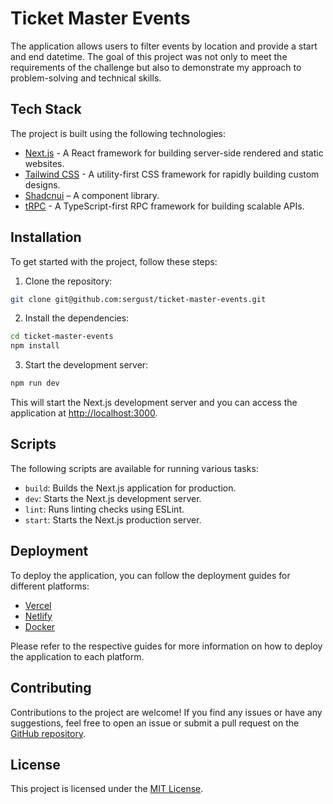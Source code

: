 # Ticket Master Events

The application allows users to filter events by location and provide a start and end datetime. The goal of this project was not only to meet the requirements of the challenge but also to demonstrate my approach to problem-solving and technical skills.

## Tech Stack

The project is built using the following technologies:

- [Next.js](https://nextjs.org) - A React framework for building server-side rendered and static websites.
- [Tailwind CSS](https://tailwindcss.com) - A utility-first CSS framework for rapidly building custom designs.
- [Shadcnui](https://ui.shadcn.com/) – A component library.
- [tRPC](https://trpc.io) - A TypeScript-first RPC framework for building scalable APIs.

## Installation

To get started with the project, follow these steps:

1. Clone the repository:

```bash
git clone git@github.com:sergust/ticket-master-events.git
```

2. Install the dependencies:

```bash
cd ticket-master-events
npm install
```

3. Start the development server:

```bash
npm run dev
```

This will start the Next.js development server and you can access the application at [http://localhost:3000](http://localhost:3000).

## Scripts

The following scripts are available for running various tasks:

- `build`: Builds the Next.js application for production.
- `dev`: Starts the Next.js development server.
- `lint`: Runs linting checks using ESLint.
- `start`: Starts the Next.js production server.

## Deployment

To deploy the application, you can follow the deployment guides for different platforms:

- [Vercel](https://create.t3.gg/en/deployment/vercel)
- [Netlify](https://create.t3.gg/en/deployment/netlify)
- [Docker](https://create.t3.gg/en/deployment/docker)

Please refer to the respective guides for more information on how to deploy the application to each platform.

## Contributing

Contributions to the project are welcome! If you find any issues or have any suggestions, feel free to open an issue or submit a pull request on the [GitHub repository](https://github.com/your-username/ticket-master-events).

## License

This project is licensed under the [MIT License](LICENSE).
